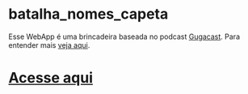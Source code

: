 # batalha_nomes_capeta

Esse WebApp é uma brincadeira baseada no podcast [Gugacast](https://gugacast.com/). Para entender mais [veja aqui](https://wiki.gugacast.com/666_Nomes_do_Coisa_Ruim).

# [Acesse aqui](http://diegomendesmoreno.github.io/batalha_nomes_capeta)
